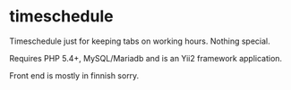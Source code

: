 # timeschedule
Timeschedule just for keeping tabs on working hours. Nothing special.

Requires PHP 5.4+,  MySQL/Mariadb and is an Yii2 framework application.

Front end is mostly in finnish sorry.
